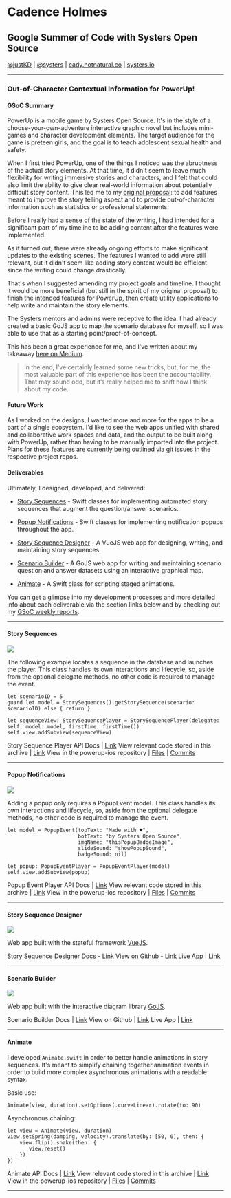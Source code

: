 # Cadence Holmes
## Google Summer of Code with Systers Open Source

[@justKD](https://github.com/justKD/GSoC18-Doc) | [@systers](https://github.com/systers) | [cady.notnatural.co](http://cady.notnatural.co) | [systers.io](http://systers.io)

***

### Out-of-Character Contextual Information for PowerUp!

#### GSoC Summary

PowerUp is a mobile game by Systers Open Source. It's in the style of a choose-your-own-adventure interactive graphic novel but includes mini-games and character development elements. The target audience for the game is preteen girls, and the goal is to teach adolescent sexual health and safety.

When I first tried PowerUp, one of the things I noticed was the abruptness of the actual story elements. At that time, it didn't seem to leave much flexibility for writing immersive stories and characters, and I felt that could also limit the ability to give clear real-world information about potentially difficult story content. This led me to my [original proposal](https://summerofcode.withgoogle.com/projects/#5377389622722560): to add features meant to improve the story telling aspect and to provide out-of-character information such as statistics or professional statements.

Before I really had a sense of the state of the writing, I had intended for a significant part of my timeline to be adding content after the features were implemented.

As it turned out, there were already ongoing efforts to make significant updates to the existing scenes. The features I wanted to add were still relevant, but it didn't seem like adding story content would be efficient since the writing could change drastically.

That's when I suggested amending my project goals and timeline. I thought it would be more beneficial (but still in the spirit of my original proposal) to finish the intended features for PowerUp, then create utility applications to help write and maintain the story elements.

The Systers mentors and admins were receptive to the idea. I had already created a basic GoJS app to map the scenario database for myself, so I was able to use that as a starting point/proof-of-concept.

This has been a great experience for me, and I've written about my takeaway [here on Medium](https://medium.com/@justKD/finishing-up-gsoc-2018-with-systers-open-source-ebf56a740560).

>In the end, I’ve certainly learned some new tricks, but, for me, the most valuable part of this experience has been the accountability. That may sound odd, but it’s really helped me to shift how I think about my code.

#### Future Work

As I worked on the designs, I wanted more and more for the apps to be a part of a single ecosystem. I'd like to see the web apps unified with shared and collaborative work spaces and data, and the output to be built along with PowerUp, rather than having to be manually imported into the project. Plans for these features are currently being outlined via git issues in the respective project repos.

#### Deliverables

Ultimately, I designed, developed, and delivered:

- [Story Sequences](#story-sequences) - Swift classes for implementing automated story sequences that augment the question/answer scenarios.
>
- [Popup Notifications](#popup-notifications) - Swift classes for implementing notification popups throughout the app.
>
- [Story Sequence Designer](#powerup-story-sequence-designer) - A VueJS web app for designing, writing, and maintaining story sequences.
>
- [Scenario Builder](#powerup-scenario-builder) - A GoJS web app for writing and maintaining scenario question and answer datasets using an interactive graphical map.
>
- [Animate](#animate) - A Swift class for scripting staged animations.
>

You can get a glimpse into my development processes and more detailed info about each deliverable via the section links below and by checking out my [GSoC weekly reports](https://github.com/systers/powerup-iOS/wiki/GSoC-2018-Cadence-Holmes).

***
#### Story Sequences

![](https://github.com/justKD/GSoC18-Doc/blob/master/docs/images/storysequenceplayerdemo.gif?raw=true)

The following example locates a sequence in the database and launches the player. This class handles its own interactions and lifecycle, so, aside from the optional delegate methods, no other code is required to manage the event.
```
let scenarioID = 5
guard let model = StorySequences().getStorySequence(scenario: scenarioID) else { return }

let sequenceView: StorySequencePlayer = StorySequencePlayer(delegate: self, model: model, firstTime: firstTime())
self.view.addSubview(sequenceView)
```

Story Sequence Player API Docs | [Link](https://justkd.github.io/powerup-iOS/Classes/StorySequencePlayer.html)
View relevant code stored in this archive | [Link](https://github.com/justKD/GSoC18-Doc/tree/master/PowerUp-iOS)
View in the powerup-ios repository | [Files](https://github.com/systers/powerup-iOS/tree/gsoc18-code/Powerup/OOC-Event-Classes) | [Commits](https://github.com/systers/powerup-iOS/pull/315/commits)

***


#### Popup Notifications

![](https://github.com/justKD/GSoC18-Doc/blob/master/docs/images/popupdemo.gif?raw=true)

Adding a popup only requires a PopupEvent model. This class handles its own interactions and lifecycle, so, aside from the optional delegate methods, no other code is required to manage the event.
```
let model = PopupEvent(topText: "Made with ♥",
                       botText: "by Systers Open Source",
                       imgName: "thisPopupBadgeImage",
                       slideSound: "showPopupSound",
                       badgeSound: nil)

let popup: PopupEventPlayer = PopupEventPlayer(model)
self.view.addSubview(popup)
```

Popup Event Player API Docs | [Link](https://justkd.github.io/powerup-iOS/Classes/PopupEventPlayer.html)
View relevant code stored in this archive | [Link](https://github.com/justKD/GSoC18-Doc/tree/master/PowerUp-iOS)
View in the powerup-ios repository | [Files](https://github.com/systers/powerup-iOS/tree/gsoc18-code/Powerup/OOC-Event-Classes) | [Commits](https://github.com/systers/powerup-iOS/pull/315/commits)

***

#### Story Sequence Designer

![](https://github.com/justKD/GSoC18-Doc/blob/master/docs/images/storydesigner.jpg?raw=true)

Web app built with the stateful framework [VueJS](https://vuejs.org/v2/guide/).

Story Sequence Designer Docs - [Link](http://systers.io/powerup-story-designer/)
View on Github - [Link](https://github.com/systers/powerup-story-designer)
Live App | [Link](https://rawgit.com/systers/powerup-story-designer/master/index.html)

***

#### Scenario Builder

![](https://github.com/justKD/GSoC18-Doc/blob/master/docs/images/scenariobuilder.png?raw=true)

Web app built with the interactive diagram library [GoJS](https://gojs.net/latest/index.html).

Scenario Builder Docs | [Link](http://systers.io/powerup-scenario-builder/)
View on Github | [Link](https://github.com/systers/powerup-scenario-builder)
Live App | [Link](https://rawgit.com/systers/powerup-scenario-builder/master/index.html)

***

#### Animate

I developed `Animate.swift` in order to better handle animations in story sequences. It's meant to simplify chaining together animation events in order to build more complex asynchronous animations with a readable syntax.

Basic use:
```
Animate(view, duration).setOptions(.curveLinear).rotate(to: 90)
```

Asynchronous chaining:
```
let view = Animate(view, duration)
view.setSpring(damping, velocity).translate(by: [50, 0], then: {
    view.flip().shake(then: {
       view.reset()
    })
})
```

Animate API Docs | [Link](https://justkd.github.io/powerup-iOS/Classes/Animate.html)
View relevant code stored in this archive | [Link](https://github.com/justKD/GSoC18-Doc/tree/master/PowerUp-iOS)
View in the powerup-ios repository | [Files](https://github.com/systers/powerup-iOS/tree/gsoc18-code/Powerup/OOC-Event-Classes) | [Commits](https://github.com/systers/powerup-iOS/pull/315/commits)

***




